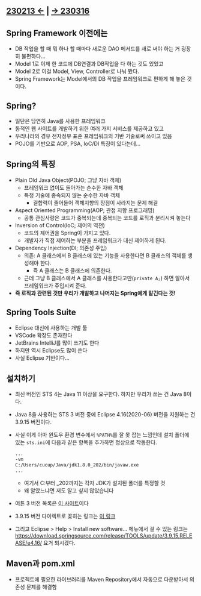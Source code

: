 ﻿## [230213 ←](/230130-_Spring/230213/) | [→ 230316](/230130-_Spring/230316/)

## Spring Framework 이전에는

- DB 작업을 할 때 뭐 하나 할 때마다 새로운 DAO 메서드를 새로 써야 하는 거 굉장히 불편하다...
- Model 1로 이제 한 코드에 DB연결과 DB작업을 다 하는 것도 있었고
- Model 2로 이걸 Model, View, Controller로 나눠 봤다.
- Spring Framework는 Model에서의 DB 작업을 프레임워크로 편하게 해 놓은 것이다.

## Spring?

- 일단은 당연히 Java를 사용한 프레임워크
- 동적인 웹 사이트를 개발하기 위한 여러 가지 서비스를 제공하고 있고
- 우리나라의 경우 전자정부 표준 프레임워크의 기반 기술로써 쓰이고 있음
- POJO를 기반으로 AOP, PSA, IoC/DI 특징이 있다는데...

## Spring의 특징

- Plain Old Java Object(POJO; 그냥 자바 객체)
  - 프레임워크 없이도 돌아가는 순수한 자바 객체
  - 특정 기술에 종속되지 않는 순수한 자바 객체
    - 결합력이 줄어들어 객체지향의 장점이 사라지는 문제 해결
- Aspect Oriented Programming(AOP; 관점 지향 프로그래밍)
  - 공통 관심사랑은 코드가 중복되는데 중복되는 코드를 로직과 분리시켜 놓는다
- Inversion of Control(IoC; 제어의 역전)
  - 코드의 제어권을 Spring이 가지고 있다.
  - 개발자가 직접 제어하는 부분을 프레임워크가 대신 제어하게 된다.
- Dependency Injection(DI; 의존성 주입)
  - 의존: A 클래스에서 B 클래스에 있는 기능을 사용한다면 B 클래스의 객체를 생성해야 한다.
    - 즉 A 클래스는 B 클래스에 의존한다.
  - 근데 그냥 B 클래스에서 A 클래스를 사용한다고만(`private A;`) 하면 알아서 프레임워크가 주입시켜 준다.
- **즉 로직과 관련된 것만 우리가 개발하고 나머지는 Spring에게 맡긴다는 것!**

## Spring Tools Suite

- Eclipse 대신에 사용하는 개발 툴
- VSCode 확장도 존재한다
- JetBrains IntelliJ를 많이 쓰기도 한다
- 하지만 역시 Eclipse도 많이 쓴다
- 사실 Eclipse 기반이다...

## 설치하기

- 최신 버전인 STS 4는 Java 11 이상을 요구한다. 하지만 우리가 쓰는 건 Java 8이다.
- Java 8을 사용하는 STS 3 버전 중에 Eclipse 4.16(2020-06) 버전을 지원하는 건 3.9.15 버전이다.
- 사실 이게 아마 윈도우 환경 변수에서 `%PATH%`를 잘 못 잡는 느낌인데 설치 폴더에 있는 `sts.ini`에 다음과 같은 항목을 추가하면 정상으로 작동한다.

    ```cmd
    ...
    -vm
    C:/Users/cucup/Java/jdk1.8.0_202/bin/javaw.exe
    ...
    ```

  - 여기서 C:부터 _202까지는 각자 JDK가 설치된 폴더를 특정할 것
  - 왜 알았느냐면 저도 알고 싶지 않았습니다
- 여튼 3 버전 목록은 [이 사이트](https://github.com/spring-attic/toolsuite-distribution/wiki/Spring-Tool-Suite-3)이다
- 3.9.15 버전 다이렉트로 꽂히는 링크는 [이 링크](https://download.springsource.com/release/STS/3.9.15.RELEASE/dist/e4.16/spring-tool-suite-3.9.15.RELEASE-e4.16.0-win32-x86_64.zip)
- 그리고 Eclipse > Help > Install new software... 메뉴에서 걸 수 있는 링크는 <https://download.springsource.com/release/TOOLS/update/3.9.15.RELEASE/e4.16/> 요거 되시겠다.

## Maven과 pom.xml

- 프로젝트에 필요한 라이브러리를 Maven Repository에서 자동으로 다운받아서 의존성 문제를 해결함
